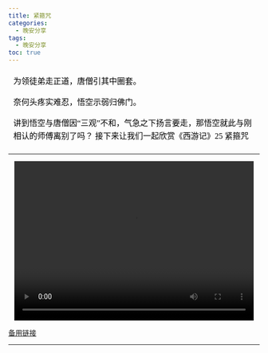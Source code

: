 ```yaml
---
title: 紧箍咒
categories:
  - 晚安分享
tags:
  - 晚安分享
toc: true 
---
```

<!-- 
为领徒弟走正道，唐僧引其中圈套。

奈何头疼实难忍，悟空示弱归佛门。

讲到悟空与唐僧因“三观”不和，气急之下扬言要走，那悟空就此与刚相认的师傅离别了吗？
接下来让我们一起欣赏《西游记》25 紧箍咒 -->
<section id="nice" data-tool="mdnice编辑器" data-website="https://www.mdnice.com" style="font-size: 16px; color: black; padding: 0 10px; line-height: 1.6; word-spacing: 0px; letter-spacing: 0px; word-break: break-word; word-wrap: break-word; text-align: left; font-family: Optima-Regular, Optima, PingFangSC-light, PingFangTC-light, 'PingFang SC', Cambria, Cochin, Georgia, Times, 'Times New Roman', serif;"><p data-tool="mdnice编辑器" style="font-size: 16px; padding-top: 8px; padding-bottom: 8px; margin: 0; line-height: 26px; color: black;">为领徒弟走正道，唐僧引其中圈套。</p>
<p data-tool="mdnice编辑器" style="font-size: 16px; padding-top: 8px; padding-bottom: 8px; margin: 0; line-height: 26px; color: black;">奈何头疼实难忍，悟空示弱归佛门。</p>
<p data-tool="mdnice编辑器" style="font-size: 16px; padding-top: 8px; padding-bottom: 8px; margin: 0; line-height: 26px; color: black;">讲到悟空与唐僧因“三观”不和，气急之下扬言要走，那悟空就此与刚相认的师傅离别了吗？
接下来让我们一起欣赏《西游记》25&nbsp;紧箍咒</p>
</section>


---

<p style="text-align:center">
   <video width="480" height="320" controls>
       <source src="/video/153.mp4">
   </video>
</p>
 <p><a href="/video/153.mp4">备用链接</a></p>
 
---






